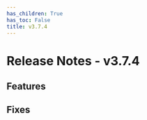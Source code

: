 ```yaml
---
has_children: True
has_toc: False
title: v3.7.4
---
```


# Release Notes - v3.7.4

## Features
## Fixes

